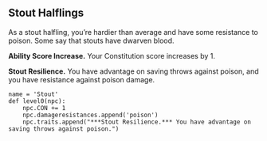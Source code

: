 ## Stout Halflings
As a stout halfling, you’re hardier than average and have some resistance to poison. Some say that stouts have dwarven blood.

**Ability Score Increase.** Your Constitution score increases by 1.

**Stout Resilience.** You have advantage on saving throws against poison, and you have resistance against poison damage.

```
name = 'Stout'
def level0(npc):
    npc.CON += 1
    npc.damageresistances.append('poison')
    npc.traits.append("***Stout Resilience.*** You have advantage on saving throws against poison.")
```

